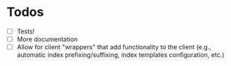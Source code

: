 # Todos

- [ ] Tests!
- [ ] More documentation
- [ ] Allow for client "wrappers" that add functionality to the client (e.g., automatic index prefixing/suffixing, index templates configuration, etc.) 
